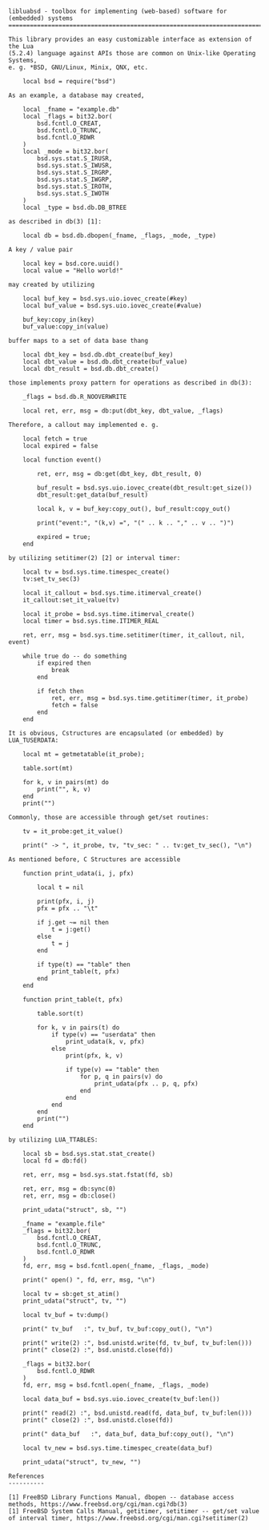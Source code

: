 <pre><code>
libluabsd - toolbox for implementing (web-based) software for (embedded) systems
================================================================================

This library provides an easy customizable interface as extension of the Lua
(5.2.4) language against APIs those are common on Unix-like Operating Systems,
e. g. *BSD, GNU/Linux, Minix, QNX, etc.

    local bsd = require("bsd")

As an example, a database may created,

    local _fname = "example.db"
    local _flags = bit32.bor(
        bsd.fcntl.O_CREAT,
        bsd.fcntl.O_TRUNC,
        bsd.fcntl.O_RDWR
    )
    local _mode = bit32.bor(
        bsd.sys.stat.S_IRUSR,
        bsd.sys.stat.S_IWUSR,
        bsd.sys.stat.S_IRGRP,
        bsd.sys.stat.S_IWGRP,
        bsd.sys.stat.S_IROTH,
        bsd.sys.stat.S_IWOTH
    )
    local _type = bsd.db.DB_BTREE

as described in db(3) [1]:

    local db = bsd.db.dbopen(_fname, _flags, _mode, _type)

A key / value pair

    local key = bsd.core.uuid()
    local value = "Hello world!"

may created by utilizing

    local buf_key = bsd.sys.uio.iovec_create(#key)
    local buf_value = bsd.sys.uio.iovec_create(#value)

    buf_key:copy_in(key)
    buf_value:copy_in(value)

buffer maps to a set of data base thang

    local dbt_key = bsd.db.dbt_create(buf_key)
    local dbt_value = bsd.db.dbt_create(buf_value)
    local dbt_result = bsd.db.dbt_create()

those implements proxy pattern for operations as described in db(3):

    _flags = bsd.db.R_NOOVERWRITE

    local ret, err, msg = db:put(dbt_key, dbt_value, _flags)

Therefore, a callout may implemented e. g.

    local fetch = true
    local expired = false

    local function event()

        ret, err, msg = db:get(dbt_key, dbt_result, 0)

        buf_result = bsd.sys.uio.iovec_create(dbt_result:get_size())
        dbt_result:get_data(buf_result)

        local k, v = buf_key:copy_out(), buf_result:copy_out()

        print("event:", "(k,v) =", "(" .. k .. "," .. v .. ")")

        expired = true;
    end

by utilizing setitimer(2) [2] or interval timer:

    local tv = bsd.sys.time.timespec_create()
    tv:set_tv_sec(3)

    local it_callout = bsd.sys.time.itimerval_create()
    it_callout:set_it_value(tv)

    local it_probe = bsd.sys.time.itimerval_create()
    local timer = bsd.sys.time.ITIMER_REAL

    ret, err, msg = bsd.sys.time.setitimer(timer, it_callout, nil, event)

    while true do -- do something
        if expired then
            break
        end

        if fetch then
            ret, err, msg = bsd.sys.time.getitimer(timer, it_probe)
            fetch = false
        end
    end

It is obvious, Cstructures are encapsulated (or embedded) by LUA_TUSERDATA:

    local mt = getmetatable(it_probe);

    table.sort(mt)

    for k, v in pairs(mt) do
        print("", k, v)
    end
    print("")

Commonly, those are accessible through get/set routines:

    tv = it_probe:get_it_value()

    print(" -> ", it_probe, tv, "tv_sec: " .. tv:get_tv_sec(), "\n")

As mentioned before, C Structures are accessible

    function print_udata(i, j, pfx)

        local t = nil

        print(pfx, i, j)
        pfx = pfx .. "\t"

        if j.get ~= nil then
            t = j:get()
        else
            t = j
        end

        if type(t) == "table" then
            print_table(t, pfx)
        end
    end

    function print_table(t, pfx)

        table.sort(t)

        for k, v in pairs(t) do
            if type(v) == "userdata" then
                print_udata(k, v, pfx)
            else
                print(pfx, k, v)

                if type(v) == "table" then
                    for p, q in pairs(v) do
                        print_udata(pfx .. p, q, pfx)
                    end
                end
            end
        end
        print("")
    end

by utilizing LUA_TTABLES:

    local sb = bsd.sys.stat.stat_create()
    local fd = db:fd()

    ret, err, msg = bsd.sys.stat.fstat(fd, sb)

    ret, err, msg = db:sync(0)
    ret, err, msg = db:close()

    print_udata("struct", sb, "")

    _fname = "example.file"
    _flags = bit32.bor(
        bsd.fcntl.O_CREAT,
        bsd.fcntl.O_TRUNC,
        bsd.fcntl.O_RDWR
    )
    fd, err, msg = bsd.fcntl.open(_fname, _flags, _mode)

    print(" open() ", fd, err, msg, "\n")

    local tv = sb:get_st_atim()
    print_udata("struct", tv, "")

    local tv_buf = tv:dump()

    print(" tv_buf   :", tv_buf, tv_buf:copy_out(), "\n")

    print(" write(2) :", bsd.unistd.write(fd, tv_buf, tv_buf:len()))
    print(" close(2) :", bsd.unistd.close(fd))

    _flags = bit32.bor(
        bsd.fcntl.O_RDWR
    )
    fd, err, msg = bsd.fcntl.open(_fname, _flags, _mode)

    local data_buf = bsd.sys.uio.iovec_create(tv_buf:len())

    print(" read(2) :", bsd.unistd.read(fd, data_buf, tv_buf:len()))
    print(" close(2) :", bsd.unistd.close(fd))

    print(" data_buf   :", data_buf, data_buf:copy_out(), "\n")

    local tv_new = bsd.sys.time.timespec_create(data_buf)

    print_udata("struct", tv_new, "")

References
----------

[1] FreeBSD Library Functions Manual, dbopen -- database access methods, https://www.freebsd.org/cgi/man.cgi?db(3)
[1] FreeBSD System Calls Manual, getitimer, setitimer -- get/set value of interval timer, https://www.freebsd.org/cgi/man.cgi?setitimer(2)

</code></pre>
